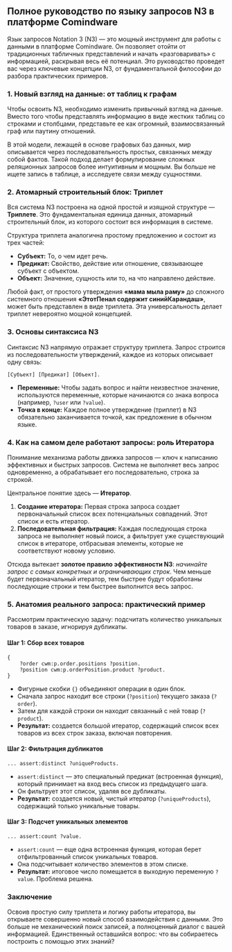 ## Полное руководство по языку запросов N3 в платформе Comindware

Язык запросов Notation 3 (N3) — это мощный инструмент для работы с данными в платформе Comindware. Он позволяет отойти от традиционных табличных представлений и начать «разговаривать» с информацией, раскрывая весь её потенциал. Это руководство проведет вас через ключевые концепции N3, от фундаментальной философии до разбора практических примеров.

### 1. Новый взгляд на данные: от таблиц к графам

Чтобы освоить N3, необходимо изменить привычный взгляд на данные. Вместо того чтобы представлять информацию в виде жестких таблиц со строками и столбцами, представьте ее как огромный, взаимосвязанный граф или паутину отношений.

В этой модели, лежащей в основе графовых баз данных, мир описывается через последовательность простых, связанных между собой фактов. Такой подход делает формулирование сложных реляционных запросов более интуитивным и мощным. Вы больше не ищете запись в таблице, а исследуете связи между сущностями.

### 2. Атомарный строительный блок: Триплет

Вся система N3 построена на одной простой и изящной структуре — **Триплете**. Это фундаментальная единица данных, атомарный строительный блок, из которого состоит вся информация в системе.

Структура триплета аналогична простому предложению и состоит из трех частей:
*   **Субъект:** То, о чем идет речь.
*   **Предикат:** Свойство, действие или отношение, связывающее субъект с объектом.
*   **Объект:** Значение, сущность или то, на что направлено действие.

Любой факт, от простого утверждения **«мама мыла раму»** до сложного системного отношения **«ЭтотПенал содержит синийКарандаш»**, может быть представлен в виде триплета. Эта универсальность делает триплет невероятно мощной концепцией.

### 3. Основы синтаксиса N3

Синтаксис N3 напрямую отражает структуру триплета. Запрос строится из последовательности утверждений, каждое из которых описывает одну связь:

`[Субъект] [Предикат] [Объект].`

*   **Переменные:** Чтобы задать вопрос и найти неизвестное значение, используются переменные, которые начинаются со знака вопроса (например, `?user` или `?value`).
*   **Точка в конце:** Каждое полное утверждение (триплет) в N3 обязательно заканчивается точкой, как предложение в обычном языке.

### 4. Как на самом деле работают запросы: роль Итератора

Понимание механизма работы движка запросов — ключ к написанию эффективных и быстрых запросов. Система не выполняет весь запрос одновременно, а обрабатывает его последовательно, строка за строкой.

Центральное понятие здесь — **Итератор**.
1.  **Создание итератора:** Первая строка запроса создает первоначальный список всех потенциальных совпадений. Этот список и есть итератор.
2.  **Последовательная фильтрация:** Каждая последующая строка запроса не выполняет новый поиск, а фильтрует уже существующий список в итераторе, отбрасывая элементы, которые не соответствуют новому условию.

Отсюда вытекает **золотое правило эффективности N3**: *начинайте запрос с самых конкретных и ограничивающих строк*. Чем меньше будет первоначальный итератор, тем быстрее будут обработаны последующие строки и тем быстрее выполнится весь запрос.

### 5. Анатомия реального запроса: практический пример

Рассмотрим практическую задачу: подсчитать количество уникальных товаров в заказе, игнорируя дубликаты.

#### Шаг 1: Сбор всех товаров
```n3
{
    ?order cwm:p.order.positions ?position.
    ?position cwm:p.orderPosition.product ?product.
}
```
*   Фигурные скобки `{}` объединяют операции в один блок.
*   Сначала запрос находит все строки (`?position`) текущего заказа (`?order`).
*   Затем для каждой строки он находит связанный с ней товар (`?product`).
*   **Результат:** создается большой итератор, содержащий список всех товаров из всех строк заказа, включая повторения.

#### Шаг 2: Фильтрация дубликатов
```n3
... assert:distinct ?uniqueProducts.
```
*   `assert:distinct` — это специальный предикат (встроенная функция), который принимает на вход весь список из предыдущего шага.
*   Он фильтрует этот список, удаляя все дубликаты.
*   **Результат:** создается новый, чистый итератор (`?uniqueProducts`), содержащий только уникальные товары.

#### Шаг 3: Подсчет уникальных элементов
```n3
... assert:count ?value.
```
*   `assert:count` — еще одна встроенная функция, которая берет отфильтрованный список уникальных товаров.
*   Она подсчитывает количество элементов в этом списке.
*   **Результат:** итоговое число помещается в выходную переменную `?value`. Проблема решена.

### Заключение

Освоив простую силу триплета и логику работы итератора, вы открываете совершенно новый способ взаимодействия с данными. Это больше не механический поиск записей, а полноценный диалог с вашей информацией. Единственный оставшийся вопрос: что вы собираетесь построить с помощью этих знаний?